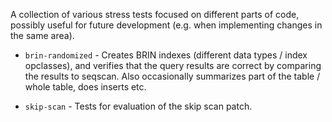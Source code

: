 A collection of various stress tests focused on different parts of code,
possibly useful for future development (e.g. when implementing changes
in the same area).


* `brin-randomized` - Creates BRIN indexes (different data types / index
   opclasses), and verifies that the query results are correct by
   comparing the results to seqscan. Also occasionally summarizes part
   of the table / whole table, does inserts etc.

* `skip-scan` - Tests for evaluation of the skip scan patch.
